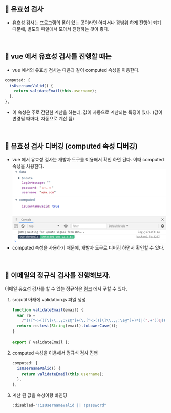 📌 유효성 검사
-
* 유효성 검사는 프로그램의 폼이 있는 곳이라면 어디서나 광범위 하게 진행이 되기 때문에, 별도의 파일에서 모아서 진행하는 것이 좋다. 


<br/>

📌 vue 에서 유효성 검사를 진행할 때는
-
* vue 에서의 유효성 검사는 다음과 같이 computed 속성을 이용한다.
```javascript
computed: {
  isUsernameValid() {
    return validateEmail(this.username);
  },
},
```
* 이 속성은 주로 간단한 계산을 하는데, 값이 자동으로 계산되는 특징이 있다. (값이 변경될 때마다, 자동으로 계산 됨)


<br/>


📌 유효성 검사 디버깅 (computed 속성 디버깅)
-
* vue 에서 유효성 검사는 개발자 도구를 이용해서 확인 하면 된다. 이때 computed 속성을 사용한다.
![이미지](./img/2_1.png)
* computed 속성을 사용하기 때문에, 개발자 도구로 디버깅 하면서 확인할 수 있다.



<br/>


📌 이메일의 정규식 검사를 진행해보자.
-

이메일 유효성 검사를 할 수 있는 정규식은 [링크](https://stackoverflow.com/questions/46155/how-to-validate-an-email-address-in-javascript#) 에서 구할 수 있다.

1. src/util 아래에 validation.js 파일 생성
    ```javascript
    function validateEmail(email) {
      var re =
        /^(([^<>()[\]\\.,;:\s@"]+(\.[^<>()[\]\\.,;:\s@"]+)*)|(".+"))@((\[[0-9]{1,3}\.[0-9]{1,3}\.[0-9]{1,3}\.[0-9]{1,3}\])|(([a-zA-Z\-0-9]+\.)+[a-zA-Z]{2,}))$/;
      return re.test(String(email).toLowerCase());
    }
    
    export { validateEmail };
    ```
2. computed 속성을 이용해서 정규식 검사 진행
    ```javascript
    computed: {
      isUsernameValid() {
        return validateEmail(this.username);
      },
    },
    ```

3. 계산 된 값을 속성이랑 바인딩
    ```javascript
    :disabled="!isUsernameValid || !password"
    ```
